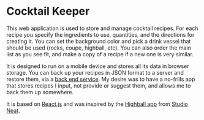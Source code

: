 Cocktail Keeper
===============

This web application is used to store and manage cocktail recipes. For each recipe you specify the ingredients to use, quantities, and the directions
for creating it. You can set the background color and pick a drink vessel that should be used (rocks, coupe, highball, etc). You can
also order the main list as you see fit, and make a copy of a recipe if a new one is very similar.

It is designed to run on a mobile device and stores all its data in browser storage. You can back up your recipes in JSON format to a server and restore them, via a [back end service](https://github.com/thisiscmt/CocktailKeeperAPI). My desire was to have a no-frills app that stores recipes I input, not provide or suggest them, and allows me to back them up somewhere.

It is based on [React.js](https://reactjs.org) and was inspired by the [Highball app](https://apps.apple.com/app/id973319934) from
[Studio Neat](https://www.studioneat.com/).
